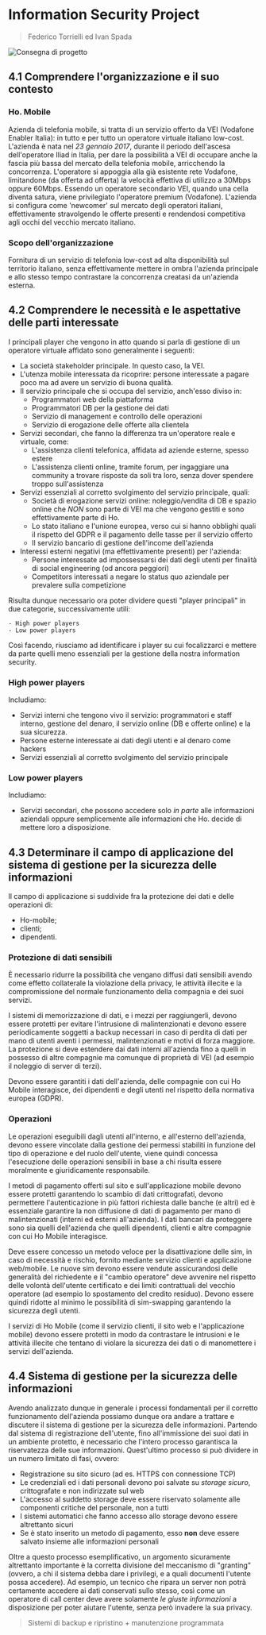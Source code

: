 # Information Security Project
> Federico Torrielli ed Ivan Spada

![Consegna di progetto](https://i.imgur.com/aHBKo5g.png)

## 4.1 Comprendere l'organizzazione e il suo contesto

### Ho. Mobile
Azienda di telefonia mobile, si tratta di un servizio offerto da VEI (Vodafone Enabler Italia): in tutto e per tutto un operatore virtuale italiano low-cost.
L'azienda è nata nel *23 gennaio 2017*, durante il periodo dell'ascesa dell'operatore Iliad in Italia, per dare la possibilità a VEI di occupare anche
la fascia più bassa del mercato della telefonia mobile, arricchendo la concorrenza.
L'operatore si appoggia alla già esistente rete Vodafone, limitandone (da offerta ad offerta) la velocità effettiva di utilizzo a 30Mbps oppure 60Mbps.
Essendo un operatore secondario VEI, quando una cella diventa satura, viene privilegiato l'operatore premium (Vodafone).
L'azienda si configura come 'newcomer' sul mercato degli operatori italiani, effettivamente stravolgendo le offerte presenti e rendendosi competitiva
agli occhi del vecchio mercato italiano.

### Scopo dell'organizzazione
Fornitura di un servizio di telefonia low-cost ad alta disponibilità sul territorio italiano, senza effettivamente mettere in ombra l'azienda principale
e allo stesso tempo contrastare la concorrenza creatasi da un'azienda esterna.

## 4.2 Comprendere le necessità e le aspettative delle parti interessate

I principali player che vengono in atto quando si parla di gestione di un operatore virtuale affidato sono generalmente i seguenti:

- La società stakeholder principale. In questo caso, la VEI.
- L'utenza mobile interessata da ricoprire: persone interessate a pagare poco ma ad avere un servizio di buona qualità.
- Il servizio principale che si occupa del servizio, anch'esso diviso in:
    - Programmatori web della piattaforma
    - Programmatori DB per la gestione dei dati
    - Servizio di management e controllo delle operazioni
    - Servizio di erogazione delle offerte alla clientela
- Servizi secondari, che fanno la differenza tra un'operatore reale e virtuale, come:
    - L'assistenza clienti telefonica, affidata ad aziende esterne, spesso estere
    - L'assistenza clienti online, tramite forum, per ingaggiare una community a trovare risposte da soli tra loro, senza dover spendere troppo sull'assistenza
- Servizi essenziali al corretto svolgimento del servizio principale, quali:
    - Società di erogazione servizi online: noleggio/vendita di DB e spazio online che *NON* sono parte di VEI ma che vengono gestiti e sono effettivamente parte di Ho.
    - Lo stato italiano e l'unione europea, verso cui si hanno obblighi quali il rispetto del GDPR e il pagamento delle tasse per il servizio offerto
    - Il servizio bancario di gestione dell'income dell'azienda
- Interessi esterni negativi (ma effettivamente presenti) per l'azienda:
    - Persone interessate ad impossessarsi dei dati degli utenti per finalità di social engineering (od ancora peggiori)
    - Competitors interessati a negare lo status quo aziendale per prevalere sulla competizione

Risulta dunque necessario ora poter dividere questi "player principali" in due categorie, successivamente utili:

    - High power players
    - Low power players

Così facendo, riusciamo ad identificare i player su cui focalizzarci e mettere da parte quelli meno essenziali per la gestione della nostra information security.

### High power players
Includiamo:

- Servizi interni che tengono vivo il servizio: programmatori e staff interno, gestione del denaro, il servizio online (DB e offerte online) e la sua sicurezza.
- Persone esterne interessate ai dati degli utenti e al denaro come hackers
- Servizi essenziali al corretto svolgimento del servizio principale

### Low power players
Includiamo:

- Servizi secondari, che possono accedere solo *in parte* alle informazioni aziendali oppure semplicemente alle informazioni che Ho. decide di mettere loro a disposizione.

## 4.3 Determinare il campo di applicazione del sistema di gestione per la sicurezza delle informazioni

Il campo di applicazione si suddivide fra la protezione dei dati e delle operazioni di:
-   Ho-mobile;
-   clienti;
-   dipendenti.

### Protezione di dati sensibili
È necessario ridurre la possibilità che vengano diffusi dati sensibili avendo come effetto collaterale la violazione
della privacy, le attività illecite e la compromissione del normale funzionamento della compagnia e dei suoi servizi.

I sistemi di memorizzazione di dati, e i mezzi per raggiungerli, devono essere protetti per evitare l'intrusione di
malintenzionati e devono essere periodicamente soggetti a backup necessari in caso di perdita di dati per mano di
utenti aventi i permessi, malintenzionati e motivi di forza maggiore. La protezione si deve estendere dai dati interni
all'azienda fino a quelli in possesso di altre compagnie ma comunque di proprietà di VEI (ad esempio il noleggio di
server di terzi).

Devono essere garantiti i dati dell'azienda, delle compagnie con cui Ho Mobile interagisce, dei dipendenti e degli
utenti nel rispetto della normativa europea (GDPR).

### Operazioni
Le operazioni eseguibili dagli utenti all'interno, e all'esterno dell'azienda, devono essere vincolate dalla gestione
dei permessi stabiliti in funzione del tipo di operazione e del ruolo dell'utente, viene quindi concessa l'esecuzione 
delle operazioni sensibili in base a chi risulta essere moralmente e giuridicamente responsabile.

I metodi di pagamento offerti sul sito e sull'applicazione mobile devono essere protetti garantendo lo scambio di dati 
crittografati, devono permettere l'autenticazione in più fattori richiesta dalle banche (e altri) ed è essenziale 
garantire la non diffusione di dati di pagamento per mano di malintenzionati (interni ed esterni all'azienda). I dati 
bancari da proteggere sono sia quelli dell'azienda che quelli dipendenti, clienti e altre compagnie con cui Ho Mobile 
interagisce.

Deve essere concesso un metodo veloce per la disattivazione delle sim, in caso di necessità e rischio, fornito mediante 
servizio clienti e applicazione web/mobile. Le nuove sim devono essere vendute assicurandosi delle generalità del 
richiedente e il "cambio operatore" deve avvenire nel rispetto delle volontà dell'utente certificato e dei limiti 
contrattuali del vecchio operatore (ad esempio lo spostamento del credito residuo). Devono essere quindi ridotte al
minimo le possibilità di sim-swapping garantendo la sicurezza degli utenti.

I servizi di Ho Mobile (come il servizio clienti, il sito web e l'applicazione mobile) devono essere protetti in modo 
da contrastare le intrusioni e le attività illecite che tentano di violare la sicurezza dei dati o di manomettere i
servizi dell'azienda.

## 4.4 Sistema di gestione per la sicurezza delle informazioni

Avendo analizzato dunque in generale i processi fondamentali per il corretto funzionamento dell'azienda possiamo dunque
ora andare a trattare e discutere il sistema di gestione per la sicurezza delle informazioni.
Partendo dal sistema di registrazione dell'utente, fino all'immissione dei suoi dati in un ambiente protetto, è necessario
che l'intero processo garantisca la riservatezza delle sue informazioni. Quest'ultimo processo si può dividere in
un numero limitato di fasi, ovvero:

- Registrazione su sito sicuro (ad es. HTTPS con connessione TCP)
- Le credenziali ed i dati personali devono poi salvate su *storage sicuro*, crittografate e non indirizzate sul web
- L'accesso al suddetto storage deve essere riservato solamente alle componenti critiche del personale, non a tutti
- I sistemi automatici che fanno accesso allo storage devono essere altrettanto sicuri
- Se è stato inserito un metodo di pagamento, esso **non** deve essere salvato insieme alle informazioni personali

Oltre a questo processo esemplificativo, un argomento sicuramente altrettanto importante è la corretta divisione
del meccanismo di "granting" (ovvero, a chi il sistema debba dare i privilegi, e a quali documenti l'utente possa accedere).
Ad esempio, un tecnico che ripara un server non potrà certamente accedere ai dati conservati sullo stesso, così come un
operatore di call center deve avere solamente *le giuste informazioni* a disposizione per poter aiutare l'utente,
senza però invadere la sua privacy.

> Sistemi di backup e ripristino + manutenzione programmata



